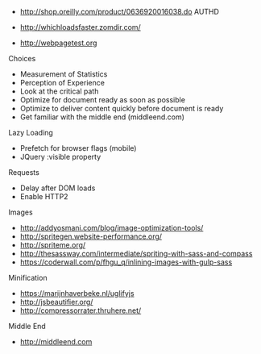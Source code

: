 - http://shop.oreilly.com/product/0636920016038.do AUTHD

- http://whichloadsfaster.zomdir.com/
- http://webpagetest.org

Choices
- Measurement of Statistics
- Perception of Experience
- Look at the critical path
- Optimize for document ready as soon as possible
- Optimize to deliver content quickly before document is ready
- Get familiar with the middle end (middleend.com)

Lazy Loading
 - Prefetch for browser flags (mobile)
 - JQuery :visible property

Requests
 - Delay after DOM loads
 - Enable HTTP2

Images
  - http://addyosmani.com/blog/image-optimization-tools/
  - http://spritegen.website-performance.org/
  - http://spriteme.org/
  - http://thesassway.com/intermediate/spriting-with-sass-and-compass
  - https://coderwall.com/p/fhgu_q/inlining-images-with-gulp-sass

Minification
  - https://marijnhaverbeke.nl/uglifyjs
  - http://jsbeautifier.org/
  - http://compressorrater.thruhere.net/
  
Middle End
- http://middleend.com
